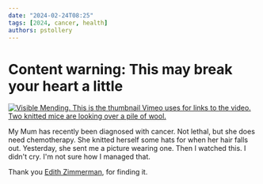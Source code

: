 ```yaml
---
date: "2024-02-24T08:25"
tags: [2024, cancer, health]
authors: pstollery
---
```


# Content warning: This may break your heart a little


[![Visible Mending. This is the thumbnail Vimeo uses for links to the video. Two knitted mice are looking over a pile of wool.](https://cdn.some.pics/phils/65d9a9a443803.jpg)](https://player.vimeo.com/video/827066711?h=b05611ccb9)

My Mum has recently been diagnosed with cancer. Not lethal, but she does need chemotherapy. <!-- truncate -->She knitted herself some hats for when her hair falls out. Yesterday, she sent me a picture wearing one. Then I watched this. I didn't cry. I'm not sure how I managed that.

Thank you [Edith Zimmerman](https://kottke.org/24/02/visible-mending-on-love-death-and-knitting), for finding it.